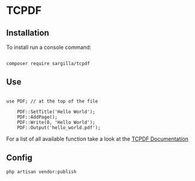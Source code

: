 # TCPDF

## Installation

To install run a console command:

```

composer require sargilla/tcpdf

```



## Use

```

use PDF; // at the top of the file

	PDF::SetTitle('Hello World');
	PDF::AddPage();
	PDF::Write(0, 'Hello World');
	PDF::Output('hello_world.pdf');

```

For a list of all available function take a look at the [TCPDF Documentation](https://tcpdf.org/docs/)

## Config
```
php artisan vendor:publish

```

